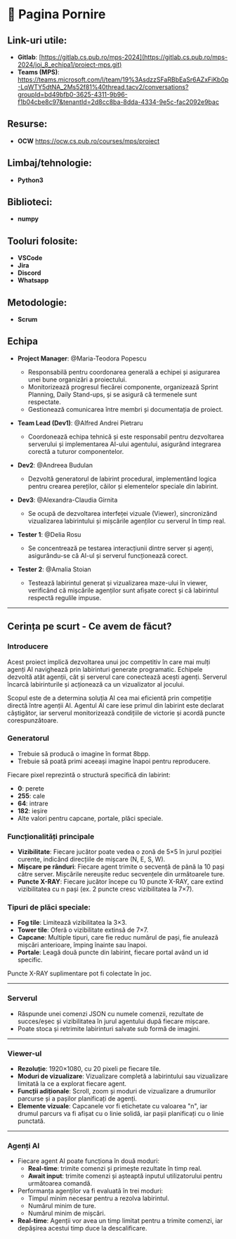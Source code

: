 # 👋 Pagina Pornire

## Link-uri utile:

- **Gitlab**: [https://gitlab.cs.pub.ro/mps-2024](https://gitlab.cs.pub.ro/mps-2024/joi_8_echipa1/proiect-mps.git)
- **Teams (MPS)**: https://teams.microsoft.com/l/team/19%3AsdzzSFaRBbEaSr6AZxFiKb0p-LqWTY5dtNA_2Ms52f81%40thread.tacv2/conversations?groupId=bd49bfb0-3625-4311-9b96-f1b04cbe8c97&tenantId=2d8cc8ba-8dda-4334-9e5c-fac2092e9bac

## Resurse:

- **OCW** https://ocw.cs.pub.ro/courses/mps/proiect

## Limbaj/tehnologie:

- **Python3**

## Biblioteci:

- **numpy**

## Tooluri folosite:

- **VSCode**
- **Jira**
- **Discord** 
- **Whatsapp** 

## Metodologie:

- **Scrum** 

## Echipa

- **Project Manager**: @Maria-Teodora Popescu  
  - Responsabilă pentru coordonarea generală a echipei și asigurarea unei bune organizări a proiectului.
  - Monitorizează progresul fiecărei componente, organizează Sprint Planning, Daily Stand-ups, și se asigură că termenele sunt respectate.
  - Gestionează comunicarea între membri și documentația de proiect.

- **Team Lead (Dev1)**: @Alfred Andrei Pietraru  
  - Coordonează echipa tehnică și este responsabil pentru dezvoltarea serverului și implementarea AI-ului agentului, asigurând integrarea corectă a tuturor componentelor.

- **Dev2**: @Andreea Budulan  
  - Dezvoltă generatorul de labirint procedural, implementând logica pentru crearea pereților, căilor și elementelor speciale din labirint.

- **Dev3**: @Alexandra-Claudia Girnita  
  - Se ocupă de dezvoltarea interfeței vizuale (Viewer), sincronizând vizualizarea labirintului și mișcările agenților cu serverul în timp real.

- **Tester 1**: @Delia Rosu  
  - Se concentrează pe testarea interacțiunii dintre server și agenți, asigurându-se că AI-ul și serverul funcționează corect.

- **Tester 2**: @Amalia Stoian  
  - Testează labirintul generat și vizualizarea maze-ului în viewer, verificând că mișcările agenților sunt afișate corect și că labirintul respectă regulile impuse.

---

## Cerința pe scurt - Ce avem de făcut?

### **Introducere**

Acest proiect implică dezvoltarea unui joc competitiv în care mai mulți agenți AI navighează prin labirinturi generate programatic. Echipele dezvoltă atât agenții, cât și serverul care conectează acești agenți. Serverul încarcă labirinturile și acționează ca un vizualizator al jocului.

Scopul este de a determina soluția AI cea mai eficientă prin competiție directă între agenții AI. Agentul AI care iese primul din labirint este declarat câștigător, iar serverul monitorizează condițiile de victorie și acordă puncte corespunzătoare.

### **Generatorul**

- Trebuie să producă o imagine în format 8bpp.
- Trebuie să poată primi aceeași imagine înapoi pentru reproducere.

Fiecare pixel reprezintă o structură specifică din labirint:
- **0**: perete
- **255**: cale
- **64**: intrare
- **182**: ieșire
- Alte valori pentru capcane, portale, plăci speciale.

### **Funcționalități principale**

- **Vizibilitate**: Fiecare jucător poate vedea o zonă de 5×5 în jurul poziției curente, indicând direcțiile de mișcare (N, E, S, W).
- **Mișcare pe rânduri**: Fiecare agent trimite o secvență de până la 10 pași către server. Mișcările nereușite reduc secvențele din următoarele ture.
- **Puncte X-RAY**: Fiecare jucător începe cu 10 puncte X-RAY, care extind vizibilitatea cu n pași (ex. 2 puncte cresc vizibilitatea la 7×7).

### **Tipuri de plăci speciale**:

- **Fog tile**: Limitează vizibilitatea la 3×3.
- **Tower tile**: Oferă o vizibilitate extinsă de 7×7.
- **Capcane**: Multiple tipuri, care fie reduc numărul de pași, fie anulează mișcări anterioare, împing înainte sau înapoi.
- **Portale**: Leagă două puncte din labirint, fiecare portal având un id specific.

Puncte X-RAY suplimentare pot fi colectate în joc.

---

### **Serverul**

- Răspunde unei comenzi JSON cu numele comenzii, rezultate de succes/eșec și vizibilitatea în jurul agentului după fiecare mișcare.
- Poate stoca și retrimite labirinturi salvate sub formă de imagini.

---

### **Viewer-ul**

- **Rezoluție**: 1920×1080, cu 20 pixeli pe fiecare tile.
- **Moduri de vizualizare**: Vizualizare completă a labirintului sau vizualizare limitată la ce a explorat fiecare agent.
- **Funcții adiționale**: Scroll, zoom și moduri de vizualizare a drumurilor parcurse și a pașilor planificați de agenți.
- **Elemente vizuale**: Capcanele vor fi etichetate cu valoarea "n", iar drumul parcurs va fi afișat cu o linie solidă, iar pașii planificați cu o linie punctată.

---

### **Agenți AI**

- Fiecare agent AI poate funcționa în două moduri:
  - **Real-time**: trimite comenzi și primește rezultate în timp real.
  - **Await input**: trimite comenzi și așteaptă inputul utilizatorului pentru următoarea comandă.
- Performanța agenților va fi evaluată în trei moduri:
  - Timpul minim necesar pentru a rezolva labirintul.
  - Numărul minim de ture.
  - Numărul minim de mișcări.
- **Real-time**: Agenții vor avea un timp limitat pentru a trimite comenzi, iar depășirea acestui timp duce la descalificare.
